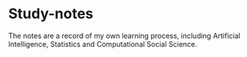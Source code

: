 # Study-notes
The notes are a record of my own learning process, including Artificial Intelligence, Statistics and Computational Social Science.
